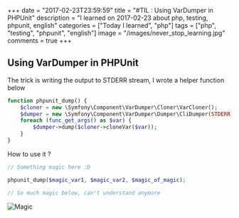 +++
date = "2017-02-23T23:59:59"
title = "#TIL : Using VarDumper in PHPUnit"
description = "I learned on 2017-02-23 about php, testing, phpunit, english"
categories = ["Today I learned", "php"]
tags = ["php", "testing", "phpunit", "english"]
image = "/images/never_stop_learning.jpg"
comments = true
+++



## Using VarDumper in PHPUnit

The trick is writing the output to STDERR stream, I wrote a helper function below

```php
function phpunit_dump() {
    $cloner = new \Symfony\Component\VarDumper\Cloner\VarCloner();
    $dumper = new \Symfony\Component\VarDumper\Dumper\CliDumper(STDERR);
    foreach (func_get_args() as $var) {
        $dumper->dump($cloner->cloneVar($var));
    }
}
```

How to use it ?

```php
// Something magic here :D

phpunit_dump($magic_var1, $magic_var2, $magic_of_magic);

// So much magic below, can't understand anymore
```

![Magic](https://i.giphy.com/12NUbkX6p4xOO4.gif)
